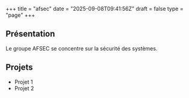 +++
title = "afsec"
date = "2025-09-08T09:41:56Z"
draft = false
type = "page"
+++

## Présentation

Le groupe AFSEC se concentre sur la sécurité des systèmes.

## Projets

- Projet 1
- Projet 2
